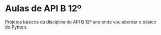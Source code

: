 # Aulas de API B 12º
Projetos básicos da disciplina de API B 12º ano onde vou abordar o básico do Python.